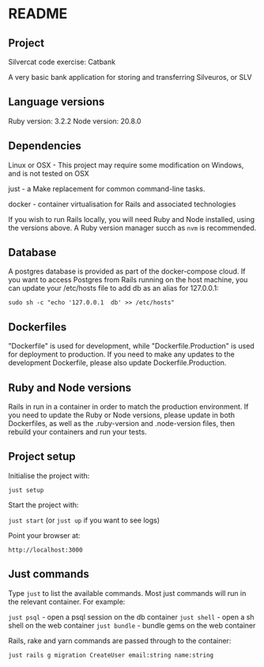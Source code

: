 # README

## Project

Silvercat code exercise: Catbank

A very basic bank application for storing and transferring Silveuros,
or SLV

## Language versions

Ruby version: 3.2.2
Node version: 20.8.0

## Dependencies

Linux or OSX - This project may require some modification on Windows, 
and is not tested on OSX

just - a Make replacement for common command-line tasks. 

docker - container virtualisation for Rails and associated technologies

If you wish to run Rails locally, you will need Ruby and Node installed,
using the versions above. A Ruby version manager succh as ```nvm``` is
recommended.

## Database

A postgres database is provided as part of the docker-compose cloud. If 
you want to access Postgres from Rails running on the host machine, you
can update your /etc/hosts file to add db as an alias for 127.0.0.1:

```sudo sh -c "echo '127.0.0.1  db' >> /etc/hosts"```

## Dockerfiles

"Dockerfile" is used for development, while "Dockerfile.Production" is 
used for deployment to production. If you need to make any updates to
the development Dockerfile, please also update Dockerfile.Production.

## Ruby and Node versions

Rails in run in a container in order to match the production 
environment. If you need to update the Ruby or Node versions, please
update in both Dockerfiles, as well as the .ruby-version and 
.node-version files, then rebuild your containers and run your tests.

## Project setup

Initialise the project with:

```just setup```

Start the project with:

```just start``` (or ```just up``` if you want to see logs)

Point your browser at:

```http://localhost:3000```

## Just commands

Type ```just``` to list the available commands. Most just commands will run in the relevant container. For example:

```just psql``` - open a psql session on the db container
```just shell``` - open a sh shell on the web container
```just bundle``` - bundle gems on the web container

Rails, rake and yarn commands are passed through to the container:

```just rails g migration CreateUser email:string name:string```